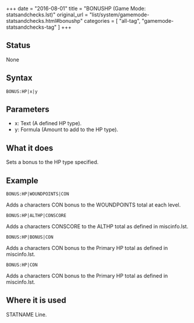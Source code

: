 +++
date = "2016-08-01"
title = "BONUSHP (Game Mode: statsandchecks.lst)"
original_url = "list/system/gamemode-statsandchecks.html#bonushp"
categories = [ "all-tag", "gamemode-statsandchecks-tag" ]
+++

## Status

None

## Syntax

`BONUS:HP|x|y`

## Parameters

-   x: Text (A defined HP type).
-   y: Formula (Amount to add to the HP type).



What it does
------------

Sets a bonus to the HP type specified.

Example
-------

`BONUS:HP|WOUNDPOINTS|CON`

Adds a characters CON bonus to the WOUNDPOINTS total at each level.

`BONUS:HP|ALTHP|CONSCORE`

Adds a characters CONSCORE to the ALTHP total as defined in
miscinfo.lst.

`BONUS:HP|BONUS|CON`

Adds a characters CON bonus to the Primary HP total as defined in
miscinfo.lst.

`BONUS:HP|CON`

Adds a characters CON bonus to the Primary HP total as defined in
miscinfo.lst.

Where it is used
----------------

STATNAME Line.

